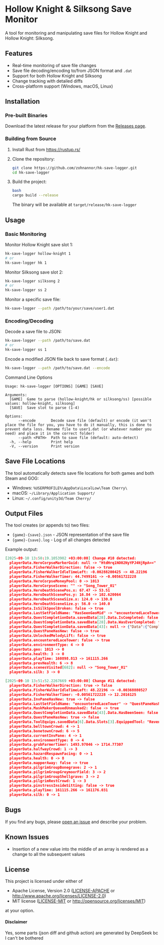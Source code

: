 # Hollow Knight & Silksong Save Monitor

A tool for monitoring and manipulating save files for Hollow Knight and Hollow
Knight: Silksong.

## Features

-   Real-time monitoring of save file changes
-   Save file decoding/encoding to/from JSON format and `.dat`
-   Support for both Hollow Knight and Silksong
-   Change tracking with detailed diffs
-   Cross-platform support (Windows, macOS, Linux)

## Installation

### Pre-built Binaries

Download the latest release for your platform from the [Releases
page](https://github.com/zohnannor/hk-save-logger/releases).

### Building from Source

1. Install Rust from https://rustup.rs/
2. Clone the repository:

    ```bash
    git clone https://github.com/zohnannor/hk-save-logger.git
    cd hk-save-logger
    ```

3. Build the project:

    ```bash
    bash
    cargo build --release
    ```

    The binary will be available at `target/release/hk-save-logger`

## Usage

### Basic Monitoring

Monitor Hollow Knight save slot 1:

```bash
hk-save-logger hollow-knight 1
# or
hk-save-logger hk 1
```

Monitor Silksong save slot 2:

```bash
hk-save-logger silksong 2
# or
hk-save-logger ss 2
```

Monitor a specific save file:

```bash
hk-save-logger --path /path/to/your/save/user1.dat
```

### Encoding/Decoding

Decode a save file to JSON:

```bash
hk-save-logger --path /path/to/save.dat
# or
hk-save-logger ss 1
```

Encode a modified JSON file back to save format (`.dat`):

```bash
hk-save-logger --path /path/to/save.dat --encode
```

Command Line Options

```text
Usage: hk-save-logger [OPTIONS] [GAME] [SAVE]

Arguments:
  [GAME]  Game to parse (hollow-knight/hk or silksong/ss) [possible values: hollow-knight, silksong]
  [SAVE]  Save slot to parse (1-4)

Options:
      --encode       Decode save file (default) or encode (it won't place the file for you, you have to do it manually, this is done to prevent data loss. Rename file to user1.dat (or whatever number you need) and place it in the correct folder)
      --path <PATH>  Path to save file (default: auto-detect)
  -h, --help         Print help
  -V, --version      Print version
```

## Save File Locations

The tool automatically detects save file locations for both games and both Steam
and GOG:

-   Windows: `%USERPROFILE%\AppData\LocalLow\Team Cherry\`
-   macOS: `~/Library/Application Support/`
-   Linux: `~/.config/unity3d/Team Cherry/`

## Output Files

The tool creates (or appends to) two files:

-   `{game}-{save}.json` - JSON representation of the save file
-   `{game}-{save}.log` - Log of all changes detected

Example output:

```json
[2025-09-10 13:50:19.1053902 +03:00:00] Change #10 detected:
  playerData.HeroCorpseMarkerGuid: null -> "HtdHrq1NO02NyYPJ4NjRpA=="
  playerData.FisherWalkerDirection: false -> true
  playerData.FisherWalkerIdleTimeLeft: -0.00288200425 -> 48.22196
  playerData.FisherWalkerTimer: 44.7499161 -> -0.00561722228
  playerData.HeroCorpseMoneyPool: 0 -> 1013
  playerData.HeroCorpseScene: "" -> "Song_Tower_01"
  playerData.HeroDeathScenePos.x: 67.47 -> 53.51
  playerData.HeroDeathScenePos.y: 16.84 -> 102.620064
  playerData.HeroDeathSceneSize.x: 124.0 -> 130.0
  playerData.HeroDeathSceneSize.y: 56.0 -> 140.0
  playerData.IsSilkSpoolBroken: false -> true
  playerData.LastSetFieldName: "HasSeenGeoMid" -> "encounteredLaceTower"
  playerData.QuestCompletionData.savedData[28].Data.IsCompleted: false -> true
  playerData.QuestCompletionData.savedData[28].Data.WasEverCompleted: false -> true
  playerData.QuestCompletionData.savedData[43]: null -> {"Data":{"CompletedCount":0,"HasBeenSeen":false,"IsAccepted":true,"IsCompleted":false,"WasEverCompleted":false},"Name":"Citadel Ascent Lift"}
  playerData.QuestPaneHasNew: false -> true
  playerData.UnlockedMelodyLift: false -> true
  playerData.encounteredLaceTower: false -> true
  playerData.environmentType: 4 -> 0
  playerData.geo: 1013 -> 0
  playerData.health: 3 -> 0
  playerData.playTime: 160898.813 -> 161115.266
  playerData.prevHealth: 6 -> 8
  playerData.scenesVisited[682]: null -> "Song_Tower_01"
  playerData.silk: 3 -> 0

[2025-09-10 13:51:52.2267669 +03:00:00] Change #11 detected:
  playerData.FisherWalkerDirection: true -> false
  playerData.FisherWalkerIdleTimeLeft: 48.22196 -> -0.00368880527
  playerData.FisherWalkerTimer: -0.00561722228 -> 12.2016125
  playerData.InvPaneHasNew: true -> false
  playerData.LastSetFieldName: "encounteredLaceTower" -> "QuestPaneHasNew"
  playerData.MaskMakerQueuedUnmasked2: false -> true
  playerData.QuestCompletionData.savedData[43].Data.HasBeenSeen: false -> true
  playerData.QuestPaneHasNew: true -> false
  playerData.ToolEquips.savedData[6].Data.Slots[3].EquippedTool: "Revenge Crystal" -> "Poison Pouch"
  playerData.belltownCrowd: 4 -> 1
  playerData.bonetownCrowd: 6 -> 5
  playerData.currentInvPane: 4 -> 1
  playerData.environmentType: 0 -> 4
  playerData.grubFarmerTimer: 1493.97046 -> 1714.77307
  playerData.halfwayCrowd: 1 -> 3
  playerData.hazardRespawnFacing: 0 -> 1
  playerData.health: 0 -> 8
  playerData.mapperAway: false -> true
  playerData.pilgrimGroupBonegrave: 2 -> 1
  playerData.pilgrimGroupGreymoorField: 3 -> 2
  playerData.pilgrimGroupShellgrave: 3 -> 2
  playerData.pilgrimRestCrowd: 1 -> 3
  playerData.pinstressInsideSitting: false -> true
  playerData.playTime: 161115.266 -> 161176.031
  playerData.silk: 0 -> 1
```

## Bugs

If you find any bugs, please [open an
issue](https://github.com/zohnannor/hk-save-logger/issues/new) and describe your
problem.

## Known Issues

-   Insertion of a new value into the middle of an array is rendered as a change
    to all the subsequent values

## License

This project is licensed under either of

-   Apache License, Version 2.0 ([LICENSE-APACHE](LICENSE-APACHE) or
    http://www.apache.org/licenses/LICENSE-2.0)
-   MIT license ([LICENSE-MIT](LICENSE-MIT) or
    http://opensource.org/licenses/MIT)

at your option.

#### Disclaimer

Yes, some parts (json diff and github action) are generated by DeepSeek bc I
can't be bothered
